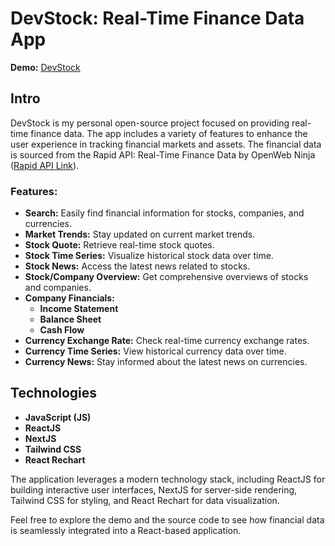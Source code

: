# DevStock: Real-Time Finance Data App

**Demo:** [DevStock](https://devstock.vercel.app/)

## Intro

DevStock is my personal open-source project focused on providing real-time finance data. The app includes a variety of features to enhance the user experience in tracking financial markets and assets. The financial data is sourced from the Rapid API: Real-Time Finance Data by OpenWeb Ninja ([Rapid API Link](https://rapidapi.com/letscrape-6bRBa3QguO5/api/real-time-finance-data)).

### Features:

- **Search:** Easily find financial information for stocks, companies, and currencies.
- **Market Trends:** Stay updated on current market trends.
- **Stock Quote:** Retrieve real-time stock quotes.
- **Stock Time Series:** Visualize historical stock data over time.
- **Stock News:** Access the latest news related to stocks.
- **Stock/Company Overview:** Get comprehensive overviews of stocks and companies.
- **Company Financials:**
  - **Income Statement**
  - **Balance Sheet**
  - **Cash Flow**
- **Currency Exchange Rate:** Check real-time currency exchange rates.
- **Currency Time Series:** View historical currency data over time.
- **Currency News:** Stay informed about the latest news on currencies.

## Technologies

- **JavaScript (JS)**
- **ReactJS**
- **NextJS**
- **Tailwind CSS**
- **React Rechart**

The application leverages a modern technology stack, including ReactJS for building interactive user interfaces, NextJS for server-side rendering, Tailwind CSS for styling, and React Rechart for data visualization.

Feel free to explore the demo and the source code to see how financial data is seamlessly integrated into a React-based application.
